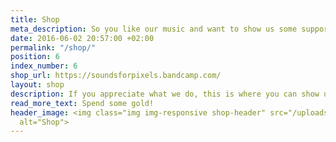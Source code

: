 ```yaml
---
title: Shop
meta_description: So you like our music and want to show us some support? Check out the game soundtracks we've got available for purchase, and help us keep working! Thanks!
date: 2016-06-02 20:57:00 +02:00
permalink: "/shop/"
position: 6
index_number: 6
shop_url: https://soundsforpixels.bandcamp.com/
layout: shop
description: If you appreciate what we do, this is where you can show us some extra support by checking out our little bandcamp shop and checking out with one of our OSTs! Want an SFP t-shirt or baseball cap? Send us an email and we'll arrange a little something-something.
read_more_text: Spend some gold!
header_image: <img class="img img-responsive shop-header" src="/uploads/shop_header.png"
  alt="Shop">
---
```


